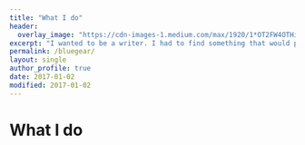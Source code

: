 ```yaml
---
title: "What I do"
header:
  overlay_image: "https://cdn-images-1.medium.com/max/1920/1*OT2FW4OTHi310HcKeVMrjg.png"
excerpt: "I wanted to be a writer. I had to find something that would pay the bills."  
permalink: /bluegear/
layout: single
author_profile: true
date: 2017-01-02
modified: 2017-01-02
---
```


# What I do

